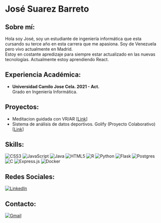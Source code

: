 # José Suarez Barreto
## Sobre mí:
<p>Hola soy José, soy un estudiante de ingeniería informática que esta cursando su terce año en esta carrera que me apasiona. Soy de Venezuela pero vivo actualmente en Madrid. <br> Estoy en costante apredizaje para siempre estar actualizado en las nuevas tecnologías. Actualmente estoy aprendiendo React.</p>

## Experiencia Académica:
<ul><li><b>Universidad Camilo Jose Cela. 2021 - Act.</b> <br> Grado en Ingeniería Informática.</li>
</ul>

## Proyectos:
- Meditacion guidada con VR/AR [[Link](https://github.com/josesuarez03/meditacion_guiada)]
- Sistema de análisis de datos deportivos. Golify (Proyecto Colaborativo) [[Link](https://github.com/HectorCRZBQ/Golify)]

## Skills:
![CSS3](https://img.shields.io/badge/css3-%231572B6.svg?style=for-the-badge&logo=css3&logoColor=white) ![JavaScript](https://img.shields.io/badge/javascript-%23323330.svg?style=for-the-badge&logo=javascript&logoColor=%23F7DF1E) ![Java](https://img.shields.io/badge/java-%23ED8B00.svg?style=for-the-badge&logo=openjdk&logoColor=white) ![HTML5](https://img.shields.io/badge/html5-%23E34F26.svg?style=for-the-badge&logo=html5&logoColor=white) ![R](https://img.shields.io/badge/r-%23276DC3.svg?style=for-the-badge&logo=r&logoColor=white) ![Python](https://img.shields.io/badge/python-3670A0?style=for-the-badge&logo=python&logoColor=ffdd54) ![Flask](https://img.shields.io/badge/flask-%23000.svg?style=for-the-badge&logo=flask&logoColor=white) ![Postgres](https://img.shields.io/badge/postgres-%23316192.svg?style=for-the-badge&logo=postgresql&logoColor=white) ![C](https://img.shields.io/badge/c-%2300599C.svg?style=for-the-badge&logo=c&logoColor=white) ![Express.js](https://img.shields.io/badge/express.js-%23404d59.svg?style=for-the-badge&logo=express&logoColor=%2361DAFB) ![Docker](https://img.shields.io/badge/docker-%230db7ed.svg?style=for-the-badge&logo=docker&logoColor=white)

## Redes Sociales:
[![LinkedIn](https://img.shields.io/badge/LinkedIn-0077B5?style=for-the-badge&logo=linkedin&logoColor=white)](https://linkedin.com/in/https://www.linkedin.com/in/jos%C3%A9-gabriel-su%C3%A1rez-barreto-7a5696239/) 

## Contacto:
[![Gmail](https://img.shields.io/badge/Email-D14836?style=for-the-badge&logo=gmail&logoColor=white)](mailto:josysuarez2003@gmail.com)

